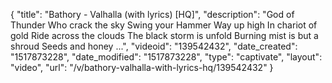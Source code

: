 {
    "title": "Bathory - Valhalla (with lyrics) [HQ]",
    "description": "God of Thunder Who crack the sky Swing your Hammer Way up high In chariot of gold Ride across the clouds The black storm is unfold Burning mist is but a shroud Seeds and honey ...",
    "videoid": "139542432",
    "date_created": "1517873228",
    "date_modified": "1517873228",
    "type": "captivate",
    "layout": "video",
    "url": "\/v\/bathory-valhalla-with-lyrics-hq\/139542432"
}